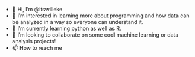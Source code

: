 - 👋 Hi, I’m @itswilleke
- 👀 I’m interested in learning more about programming and how data can be analyzed in a way so everyone can understand it. 
- 🌱 I’m currently learning python as well as R. 
- 💞️ I’m looking to collaborate on some cool machine learning or data analysis projects!
- 📫 How to reach me 

<!---
itswilleke/itswilleke is a ✨ special ✨ repository because its `README.md` (this file) appears on your GitHub profile.
You can click the Preview link to take a look at your changes.
--->
